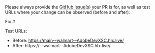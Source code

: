 Please always provide the [GitHub issue(s)](../issues) your PR is for, as well as test URLs where your change can be observed (before and after):

Fix #<gh-issue-id>

Test URLs:
- Before: https://main--walmart--AdobeDevXSC.hlx.live/
- After: https://<branch>--walmart--AdobeDevXSC.hlx.live/
